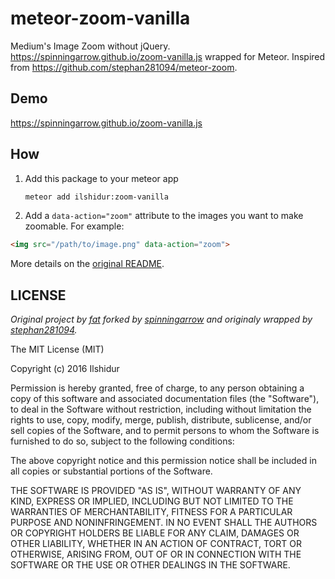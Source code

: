 # meteor-zoom-vanilla

Medium's Image Zoom without jQuery. https://spinningarrow.github.io/zoom-vanilla.js wrapped for Meteor.
Inspired from https://github.com/stephan281094/meteor-zoom.

## Demo

https://spinningarrow.github.io/zoom-vanilla.js

## How

1. Add this package to your meteor app

    ```bash
    meteor add ilshidur:zoom-vanilla
    ```
2. Add a `data-action="zoom"` attribute to the images you want to make zoomable. For example:

  ```html
<img src="/path/to/image.png" data-action="zoom">
  ```

More details on the [original README](https://github.com/spinningarrow/zoom-vanilla.js/blob/gh-pages/README.md).

## LICENSE

*Original project by [fat](https://github.com/fat/zoom.js) forked by [spinningarrow](https://github.com/spinningarrow/zoom-vanilla.js) and originaly wrapped by [stephan281094](https://github.com/stephan281094/meteor-zoom).*

The MIT License (MIT)

Copyright (c) 2016 Ilshidur

Permission is hereby granted, free of charge, to any person obtaining a copy
of this software and associated documentation files (the "Software"), to deal
in the Software without restriction, including without limitation the rights
to use, copy, modify, merge, publish, distribute, sublicense, and/or sell
copies of the Software, and to permit persons to whom the Software is
furnished to do so, subject to the following conditions:

The above copyright notice and this permission notice shall be included in all
copies or substantial portions of the Software.

THE SOFTWARE IS PROVIDED "AS IS", WITHOUT WARRANTY OF ANY KIND, EXPRESS OR
IMPLIED, INCLUDING BUT NOT LIMITED TO THE WARRANTIES OF MERCHANTABILITY,
FITNESS FOR A PARTICULAR PURPOSE AND NONINFRINGEMENT. IN NO EVENT SHALL THE
AUTHORS OR COPYRIGHT HOLDERS BE LIABLE FOR ANY CLAIM, DAMAGES OR OTHER
LIABILITY, WHETHER IN AN ACTION OF CONTRACT, TORT OR OTHERWISE, ARISING FROM,
OUT OF OR IN CONNECTION WITH THE SOFTWARE OR THE USE OR OTHER DEALINGS IN THE
SOFTWARE.